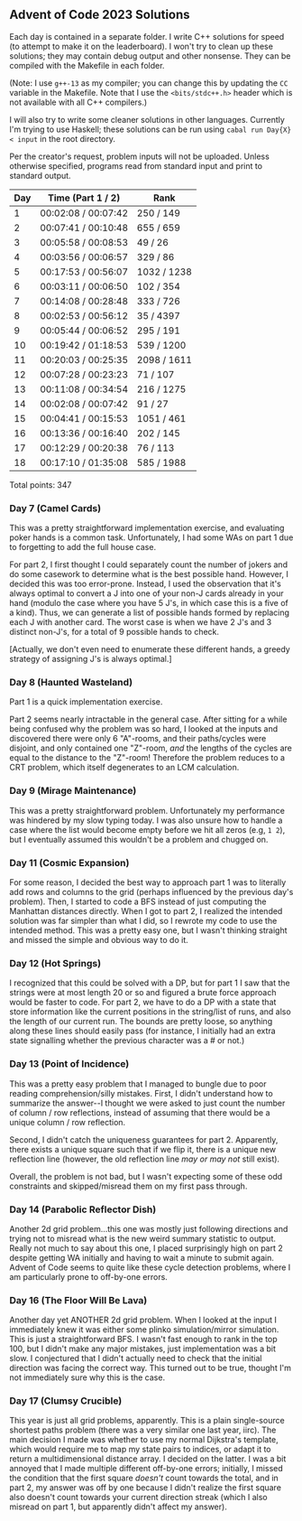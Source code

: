 ## Advent of Code 2023 Solutions

Each day is contained in a separate folder.
I write C++ solutions for speed (to attempt to make it on the leaderboard). I won't try to clean up these solutions; they may contain debug output and other nonsense. They can be compiled with the Makefile in each folder.

(Note: I use `g++-13` as my compiler; you can change this by updating the `CC` variable in the Makefile.
 Note that I use the `<bits/stdc++.h>` header which is not available with all C++ compilers.)

I will also try to write some cleaner solutions in other languages.
Currently I'm trying to use Haskell; these solutions can be run using `cabal run Day{X} < input` in the root directory.

Per the creator's request, problem inputs will not be uploaded.
Unless otherwise specified, programs read from standard input and print to standard output.

| Day  | Time (Part 1 / 2)    | Rank          |
|------|----------------------|---------------|
|  1   | 00:02:08 / 00:07:42  |  250 /  149   | 
|  2   | 00:07:41 / 00:10:48  |  655 /  659   |
|  3   | 00:05:58 / 00:08:53  |   49 /   26   |
|  4   | 00:03:56 / 00:06:57  |  329 /   86   |
|  5   | 00:17:53 / 00:56:07  | 1032 / 1238   |
|  6   | 00:03:11 / 00:06:50  |  102 /  354   |
|  7   | 00:14:08 / 00:28:48  |  333 /  726   |
|  8   | 00:02:53 / 00:56:12  |   35 / 4397   |
|  9   | 00:05:44 / 00:06:52  |  295 /  191   |
| 10   | 00:19:42 / 01:18:53  |  539 / 1200   |
| 11   | 00:20:03 / 00:25:35  | 2098 / 1611   |
| 12   | 00:07:28 / 00:23:23  |   71 /  107   |
| 13   | 00:11:08 / 00:34:54  |  216 / 1275   |
| 14   | 00:02:08 / 00:07:42  |   91 /   27   |
| 15   | 00:04:41 / 00:15:53  | 1051 /  461   |
| 16   | 00:13:36 / 00:16:40  |  202 /  145   |
| 17   | 00:12:29 / 00:20:38  |   76 /  113   |
| 18   | 00:17:10 / 01:35:08  |  585 / 1988   |

Total points: 347

### Day 7 (Camel Cards)

This was a pretty straightforward implementation exercise, and evaluating poker hands is a common task.
Unfortunately, I had some WAs on part 1 due to forgetting to add the full house case.

For part 2, I first thought I could separately count the number of jokers and do some casework to determine what is the best possible hand.
However, I decided this was too error-prone. Instead, I used the observation that it's always optimal to convert a J into one of your non-J cards already in your hand (modulo the case where you have 5 J's, in which case this is a five of a kind). Thus, we can generate a list of possible hands formed by replacing each J with another card.
The worst case is when we have 2 J's and 3 distinct non-J's, for a total of 9 possible hands to check.

[Actually, we don't even need to enumerate these different hands, a greedy strategy of assigning J's is always optimal.]

### Day 8 (Haunted Wasteland)

Part 1 is a quick implementation exercise.

Part 2 seems nearly intractable in the general case. After sitting for a while being confused why the problem was so hard, I looked at the inputs and discovered there were only 6 "A"-rooms, and their paths/cycles were disjoint, and only contained one "Z"-room, *and* the lengths of the cycles are equal to the distance to the "Z"-room!
Therefore the problem reduces to a CRT problem, which itself degenerates to an LCM calculation.

### Day 9 (Mirage Maintenance)

This was a pretty straightforward problem. Unfortunately my performance was hindered by my slow typing today.
I was also unsure how to handle a case where the list would become empty before we hit all zeros (e.g, `1 2`), but I eventually assumed this wouldn't be a problem and chugged on.

### Day 11 (Cosmic Expansion)

For some reason, I decided the best way to approach part 1 was to literally add rows and columns to the grid (perhaps influenced by the previous day's problem).
Then, I started to code a BFS instead of just computing the Manhattan distances directly.
When I got to part 2, I realized the intended solution was far simpler than what I did, so I rewrote my code to use the intended method.
This was a pretty easy one, but I wasn't thinking straight and missed the simple and obvious way to do it.

### Day 12 (Hot Springs)

I recognized that this could be solved with a DP, but for part 1 I saw that the strings were at most length 20 or so and figured a brute force approach would be faster to code.
For part 2, we have to do a DP with a state that store information like the current positions in the string/list of runs, and also the length of our current run.
The bounds are pretty loose, so anything along these lines should easily pass (for instance, I initially had an extra state signalling whether the previous character was a # or not.)

### Day 13 (Point of Incidence)

This was a pretty easy problem that I managed to bungle due to poor reading comprehension/silly mistakes.
First, I didn't understand how to summarize the answer--I thought we were asked to just count the number of column / row reflections, instead of assuming that there would be a unique column / row reflection.

Second, I didn't catch the uniqueness guarantees for part 2. Apparently, there exists a unique square such that if we flip it, there is a unique new reflection line (however, the old reflection line *may or may not* still exist).

Overall, the problem is not bad, but I wasn't expecting some of these odd constraints and skipped/misread them on my first pass through.

### Day 14 (Parabolic Reflector Dish)

Another 2d grid problem...this one was mostly just following directions and trying not to misread what is the new weird summary statistic to output.
Really not much to say about this one, I placed surprisingly high on part 2 despite getting WA initially and having to wait a minute to submit again.
Advent of Code seems to quite like these cycle detection problems, where I am particularly prone to off-by-one errors.

### Day 16 (The Floor Will Be Lava)

Another day yet ANOTHER 2d grid problem. When I looked at the input I immediately knew it was either some plinko simulation/mirror simulation.
This is just a straightforward BFS.
I wasn't fast enough to rank in the top 100, but I didn't make any major mistakes, just implementation was a bit slow.
I conjectured that I didn't actually need to check that the initial direction was facing the correct way. This turned out to be true, thought I'm not immediately sure why this is the case.

### Day 17 (Clumsy Crucible)

This year is just all grid problems, apparently.
This is a plain single-source shortest paths problem (there was a very similar one last year, iirc).
The main decision I made was whether to use my normal Dijkstra's template, which would require me to map my state pairs to indices, or adapt it to return a multidimensional distance array. I decided on the latter.
I was a bit annoyed that I made multiple different off-by-one errors; initially, I missed the condition that the first square *doesn't* count towards the total, and in part 2, my answer was off by one because I didn't realize the first square also doesn't count towards your current direction streak (which I also misread on part 1, but apparently didn't affect my answer).
